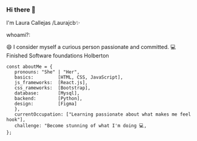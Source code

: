 ### Hi there 👋

I'm Laura Callejas /Laurajcb✨

whoami?:

😄 I consider myself a curious person passionate and committed.
💻 Finished Software foundations Holberton 



```
const aboutMe = {
   pronouns: "She" | "Her",
   basics:         [HTML, CSS, JavaScript],
   js_frameworks:  [React.js],
   css_rameworks:  [Bootstrap],
   database:       [Mysql],
   backend:        [Python],
   design:         [Figma]
   },
   currentOccupation: ["Learning passionate about what makes me feel hook"],
   challenge: "Become stunning of what I'm doing 💻,
};
```
